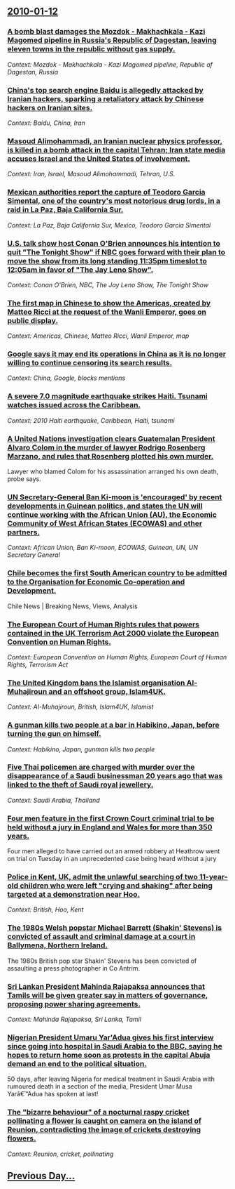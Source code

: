 ## [2010-01-12](/news/2010/01/12/index.md)

### [A bomb blast damages the Mozdok - Makhachkala - Kazi Magomed pipeline in Russia's Republic of Dagestan, leaving eleven towns in the republic without gas supply. ](/news/2010/01/12/a-bomb-blast-damages-the-mozdok-a-makhachkala-a-kazi-magomed-pipeline-in-russia-s-republic-of-dagestan-leaving-eleven-towns-in-the-repu.md)
_Context: Mozdok - Makhachkala - Kazi Magomed pipeline, Republic of Dagestan, Russia_

### [China's top search engine Baidu is allegedly attacked by Iranian hackers, sparking a retaliatory attack by Chinese hackers on Iranian sites. ](/news/2010/01/12/china-s-top-search-engine-baidu-is-allegedly-attacked-by-iranian-hackers-sparking-a-retaliatory-attack-by-chinese-hackers-on-iranian-sites.md)
_Context: Baidu, China, Iran_

### [Masoud Alimohammadi, an Iranian nuclear physics professor, is killed in a bomb attack in the capital Tehran; Iran state media accuses Israel and the United States of involvement. ](/news/2010/01/12/masoud-alimohammadi-an-iranian-nuclear-physics-professor-is-killed-in-a-bomb-attack-in-the-capital-tehran-iran-state-media-accuses-israel.md)
_Context: Iran, Israel, Masoud Alimohammadi, Tehran, U.S._

### [Mexican authorities report the capture of Teodoro Garcia Simental, one of the country's most notorious drug lords, in a raid in La Paz, Baja California Sur. ](/news/2010/01/12/mexican-authorities-report-the-capture-of-teodoro-garcaa-simental-one-of-the-country-s-most-notorious-drug-lords-in-a-raid-in-la-paz-baj.md)
_Context: La Paz, Baja California Sur, Mexico, Teodoro Garcia Simental_

### [U.S. talk show host Conan O'Brien announces his intention to quit "The Tonight Show" if NBC goes forward with their plan to move the show from its long standing 11:35pm timeslot to 12:05am in favor of "The Jay Leno Show". ](/news/2010/01/12/u-s-talk-show-host-conan-o-brien-announces-his-intention-to-quit-the-tonight-show-if-nbc-goes-forward-with-their-plan-to-move-the-show-fr.md)
_Context: Conan O'Brien, NBC, The Jay Leno Show, The Tonight Show_

### [The first map in Chinese to show the Americas, created by Matteo Ricci at the request of the Wanli Emperor, goes on public display. ](/news/2010/01/12/the-first-map-in-chinese-to-show-the-americas-created-by-matteo-ricci-at-the-request-of-the-wanli-emperor-goes-on-public-display.md)
_Context: Americas, Chinese, Matteo Ricci, Wanli Emperor, map_

### [Google says it may end its operations in China as it is no longer willing to continue censoring its search results. ](/news/2010/01/12/google-says-it-may-end-its-operations-in-china-as-it-is-no-longer-willing-to-continue-censoring-its-search-results.md)
_Context: China, Google, blocks mentions_

### [A severe 7.0 magnitude earthquake strikes Haiti. Tsunami watches issued across the Caribbean. ](/news/2010/01/12/a-severe-7-0-magnitude-earthquake-strikes-haiti-tsunami-watches-issued-across-the-caribbean.md)
_Context: 2010 Haiti earthquake, Caribbean, Haiti, tsunami_

### [A United Nations investigation clears Guatemalan President Alvaro Colom in the murder of lawyer Rodrigo Rosenberg Marzano, and rules that Rosenberg plotted his own murder. ](/news/2010/01/12/a-united-nations-investigation-clears-guatemalan-president-alvaro-colom-in-the-murder-of-lawyer-rodrigo-rosenberg-marzano-and-rules-that-r.md)
Lawyer who blamed Colom for his assassination arranged his own death, probe says.

### [UN Secretary-General Ban Ki-moon is 'encouraged' by recent developments in Guinean politics, and states the UN will continue working with the African Union (AU), the Economic Community of West African States (ECOWAS) and other partners. ](/news/2010/01/12/un-secretary-general-ban-ki-moon-is-aencourageda-by-recent-developments-in-guinean-politics-and-states-the-un-will-continue-working-wit.md)
_Context: African Union, Ban Ki-moon, ECOWAS, Guinean, UN, UN Secretary General_

### [Chile becomes the first South American country to be admitted to the Organisation for Economic Co-operation and Development. ](/news/2010/01/12/chile-becomes-the-first-south-american-country-to-be-admitted-to-the-organisation-for-economic-co-operation-and-development.md)
Chile News | Breaking News, Views, Analysis

### [The European Court of Human Rights rules that powers contained in the UK Terrorism Act 2000 violate the European Convention on Human Rights. ](/news/2010/01/12/the-european-court-of-human-rights-rules-that-powers-contained-in-the-uk-terrorism-act-2000-violate-the-european-convention-on-human-rights.md)
_Context: European Convention on Human Rights, European Court of Human Rights, Terrorism Act_

### [The United Kingdom bans the Islamist organisation Al-Muhajiroun and an offshoot group, Islam4UK. ](/news/2010/01/12/the-united-kingdom-bans-the-islamist-organisation-al-muhajiroun-and-an-offshoot-group-islam4uk.md)
_Context: Al-Muhajiroun, British, Islam4UK, Islamist_

### [A gunman kills two people at a bar in Habikino, Japan, before turning the gun on himself. ](/news/2010/01/12/a-gunman-kills-two-people-at-a-bar-in-habikino-japan-before-turning-the-gun-on-himself.md)
_Context: Habikino, Japan, gunman kills two people_

### [Five Thai policemen are charged with murder over the disappearance of a Saudi businessman 20 years ago that was linked to the theft of Saudi royal jewellery. ](/news/2010/01/12/five-thai-policemen-are-charged-with-murder-over-the-disappearance-of-a-saudi-businessman-20-years-ago-that-was-linked-to-the-theft-of-saudi.md)
_Context: Saudi Arabia, Thailand_

### [Four men feature in the first Crown Court criminal trial to be held without a jury in England and Wales for more than 350 years. ](/news/2010/01/12/four-men-feature-in-the-first-crown-court-criminal-trial-to-be-held-without-a-jury-in-england-and-wales-for-more-than-350-years.md)
Four men alleged to have carried out an armed robbery at Heathrow went on trial on Tuesday in an unprecedented case being heard without a jury

### [Police in Kent, UK, admit the unlawful searching of two 11-year-old children who were left "crying and shaking" after being targeted at a demonstration near Hoo. ](/news/2010/01/12/police-in-kent-uk-admit-the-unlawful-searching-of-two-11-year-old-children-who-were-left-crying-and-shaking-after-being-targeted-at-a-de.md)
_Context: British, Hoo, Kent_

### [The 1980s Welsh popstar Michael Barrett (Shakin' Stevens) is convicted of assault and criminal damage at a court in Ballymena, Northern Ireland. ](/news/2010/01/12/the-1980s-welsh-popstar-michael-barrett-shakin-stevens-is-convicted-of-assault-and-criminal-damage-at-a-court-in-ballymena-northern-irel.md)
The 1980s British pop star Shakin&#39; Stevens has been convicted of assaulting a press photographer in Co Antrim.

### [Sri Lankan President Mahinda Rajapaksa announces that Tamils will be given greater say in matters of governance, proposing power sharing agreements. ](/news/2010/01/12/sri-lankan-president-mahinda-rajapaksa-announces-that-tamils-will-be-given-greater-say-in-matters-of-governance-proposing-power-sharing-agr.md)
_Context: Mahinda Rajapaksa, Sri Lanka, Tamil_

### [Nigerian President Umaru Yar'Adua gives his first interview since going into hospital in Saudi Arabia to the BBC, saying he hopes to return home soon as protests in the capital Abuja demand an end to the political situation. ](/news/2010/01/12/nigerian-president-umaru-yar-adua-gives-his-first-interview-since-going-into-hospital-in-saudi-arabia-to-the-bbc-saying-he-hopes-to-return.md)
50 days, after leaving Nigeria for medical treatment in Saudi Arabia with rumoured death in a section of the media, President Umar Musa Yarâ€™Adua has spoken at last!

### [The "bizarre behaviour" of a nocturnal raspy cricket pollinating a flower is caught on camera on the island of Reunion, contradicting the image of crickets destroying flowers. ](/news/2010/01/12/the-bizarre-behaviour-of-a-nocturnal-raspy-cricket-pollinating-a-flower-is-caught-on-camera-on-the-island-of-ra-c-union-contradicting-the-i.md)
_Context: Reunion, cricket, pollinating_

## [Previous Day...](/news/2010/01/11/index.md)


